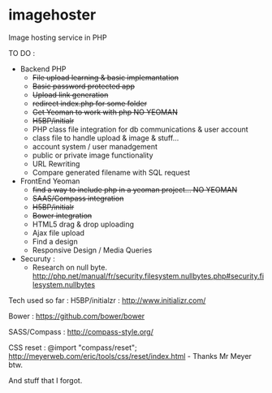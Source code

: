 imagehoster
===========

Image hosting service in PHP

TO DO :
  - Backend PHP
    - ~~File upload learning & basic implemantation~~
    - ~~Basic password protected app~~
    - ~~Upload link generation~~
    - ~~redirect index.php for some folder~~
    - ~~Get Yeoman to work with php NO YEOMAN~~
    - ~~H5BP/initialr~~
    - PHP class file integration for db communications & user account
    - class file to handle upload & image & stuff...
    - account system / user manadgement
    - public or private image functionality
    - URL Rewriting
    - Compare generated filename with SQL request
  - FrontEnd Yeoman
    - ~~find a way to include php in a yeoman project... NO YEOMAN~~
    - ~~SAAS/Compass integration~~
    - ~~H5BP/initialr~~
    - ~~Bower integration~~
    - HTML5 drag & drop uploading
    - Ajax file upload
    - Find a design
    - Responsive Design / Media Queries
  - Securuty :
    - Research on null byte. http://php.net/manual/fr/security.filesystem.nullbytes.php#security.filesystem.nullbytes


Tech used so far :
H5BP/initialzr : http://www.initializr.com/

Bower : https://github.com/bower/bower

SASS/Compass : http://compass-style.org/

CSS reset : @import "compass/reset"; http://meyerweb.com/eric/tools/css/reset/index.html - Thanks Mr Meyer btw.


And stuff that I forgot.
